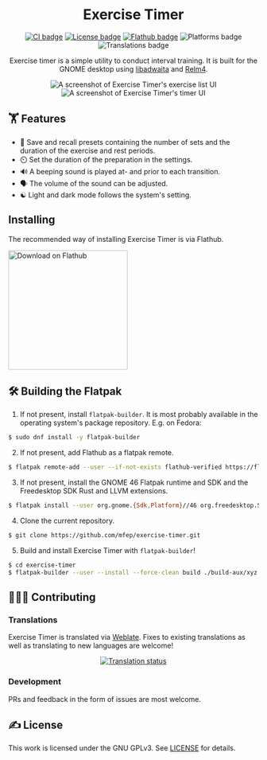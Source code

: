 <div align="center">

# Exercise Timer

[![CI badge](https://img.shields.io/github/actions/workflow/status/mfep/exercise-timer/ci.yml?branch=main)](https://github.com/mfep/midiconn/actions/workflows/ci.yml)
[![License badge](https://img.shields.io/github/license/mfep/exercise-timer)](./LICENSE.txt)
[![Flathub badge](https://img.shields.io/flathub/downloads/xyz.safeworlds.hiit?logo=flathub&logoColor=white)](https://flathub.org/apps/details/xyz.safeworlds.hiit)
![Platforms badge](https://img.shields.io/badge/platform-linux-informational)
![Translations badge](https://hosted.weblate.org/widget/exercise-timer/exercise-timer/svg-badge.svg?native=1)

Exercise timer is a simple utility to conduct interval training. It is built for the GNOME desktop using [libadwaita](https://gnome.pages.gitlab.gnome.org/libadwaita/doc/1.4/index.html) and [Relm4](https://relm4.org/).

![A screenshot of Exercise Timer's exercise list UI](./data/screenshots/dark_exercise_list.png) ![A screenshot of Exercise Timer's timer UI](./data/screenshots/dark_timer.png)

</div>

## 🏋️ Features 
- 💾 Save and recall presets containing the number of sets and the duration of the exercise and rest periods. 
- ⏲️ Set the duration of the preparation in the settings.
- 🔊 A beeping sound is played at- and prior to each transition. 
- 🗣️ The volume of the sound can be adjusted.
- ☯️ Light and dark mode follows the system's setting.

## Installing

The recommended way of installing Exercise Timer is via Flathub.

<a href="https://flathub.org/apps/details/xyz.safeworlds.hiit" target="_blank"><img alt="Download on Flathub" src="https://flathub.org/assets/badges/flathub-badge-en.png" title="Download on Flathub" width="240"></a>

## 🛠️ Building the Flatpak

1. If not present, install `flatpak-builder`. It is most probably available in the operating system's package repository. E.g. on Fedora:

```bash
$ sudo dnf install -y flatpak-builder
```

2. If not present, add Flathub as a flatpak remote.

```bash
$ flatpak remote-add --user --if-not-exists flathub-verified https://flathub.org/repo/flathub.flatpakrepo
```

3. If not present, install the GNOME 46 Flatpak runtime and SDK and the Freedesktop SDK Rust and LLVM extensions.

```bash
$ flatpak install --user org.gnome.{Sdk,Platform}//46 org.freedesktop.Sdk.Extension.{rust-stable,llvm16}//23.08
```

4. Clone the current repository.

```bash
$ git clone https://github.com/mfep/exercise-timer.git
```

5. Build and install Exercise Timer with `flatpak-builder`!

```bash
$ cd exercise-timer
$ flatpak-builder --user --install --force-clean build ./build-aux/xyz.safeworlds.hiit.Devel.yml
```

## 🧑‍🤝‍🧑 Contributing

### Translations

Exercise Timer is translated via [Weblate](https://hosted.weblate.org/projects/exercise-timer/exercise-timer/). Fixes to existing translations as well as translating to new languages are welcome!

<div align="center">
  <a href="https://hosted.weblate.org/engage/exercise-timer/">
    <img src="https://hosted.weblate.org/widget/exercise-timer/exercise-timer/multi-auto.svg" alt="Translation status" />
  </a>
</div>

### Development

PRs and feedback in the form of issues are most welcome.

## ✍️ License

This work is licensed under the GNU GPLv3. See [LICENSE](./LICENSE) for details.
